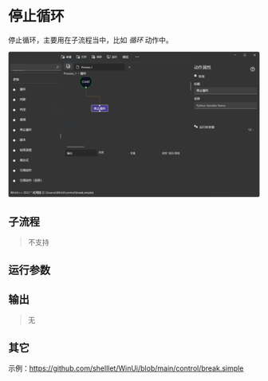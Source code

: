 # 停止循环 
停止循环，主要用在子流程当中，比如 *循环* 动作中。

![Break](./images/05.png ':size=90%')

## 子流程

> 不支持

## 运行参数




## 输出
> 无

## 其它

示例：https://github.com/shelllet/WinUi/blob/main/control/break.simple